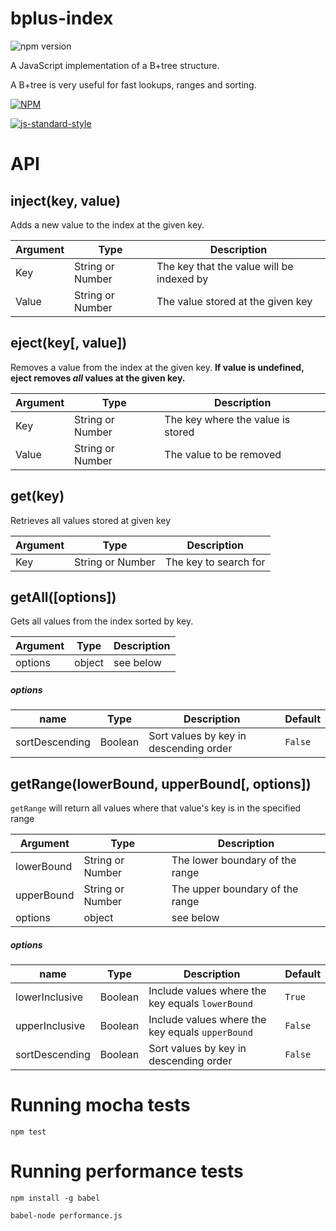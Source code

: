 # bplus-index

![npm version](https://img.shields.io/npm/v/bplus-index.svg)

A JavaScript implementation of a B+tree structure.

A B+tree is very useful for fast lookups, ranges and sorting.

[![NPM](https://nodei.co/npm/bplus-index.png?downloads=true&downloadRank=true&stars=true)](https://nodei.co/npm/bplus-index/)

[![js-standard-style](https://cdn.rawgit.com/feross/standard/master/badge.svg)](https://github.com/feross/standard)

# API

## inject(key, value)

Adds a new value to the index at the given key.

| Argument | Type | Description |
| --- | --- | --- |
| Key | String or Number | The key that the value will be indexed by |
| Value | String or Number | The value stored at the given key |

## eject(key[, value])

Removes a value from the index at the given key. **If value is undefined, eject removes *all* values at the given key.**

| Argument | Type | Description |
| --- | --- | --- |
| Key | String or Number | The key where the value is stored |
| Value | String or Number | The value to be removed |

## get(key)

Retrieves all values stored at given key

| Argument | Type | Description |
| --- | --- | --- |
| Key | String or Number | The key to search for |

## getAll([options])

Gets all values from the index sorted by key.

| Argument | Type | Description |
| --- | --- | --- |
| options | object | see below |

##### options

| name | Type | Description | Default |
| --- | --- | --- | --- |
| sortDescending | Boolean | Sort values by key in descending order | `False` |


## getRange(lowerBound, upperBound[, options])

`getRange` will return all values where that value's key is in the specified range

| Argument | Type | Description |
| --- | --- | --- |
| lowerBound | String or Number | The lower boundary of the range |
| upperBound | String or Number | The upper boundary of the range |
| options | object | see below |

##### options

| name | Type | Description | Default |
| --- | --- | --- | --- |
| lowerInclusive | Boolean | Include values where the key equals `lowerBound` | `True` |
| upperInclusive | Boolean | Include values where the key equals `upperBound` | `False` |
| sortDescending | Boolean | Sort values by key in descending order | `False` |

# Running mocha tests

`npm test`

# Running performance tests

`npm install -g babel`

`babel-node performance.js`

